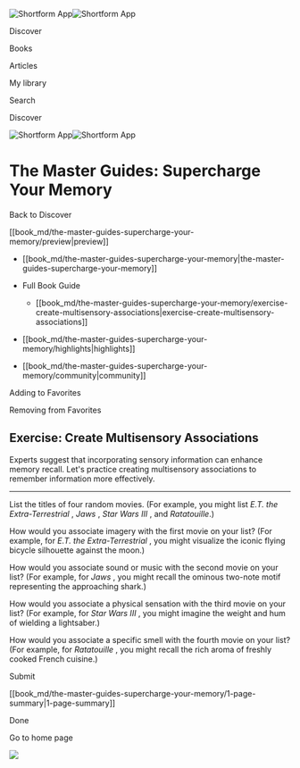 ![Shortform App](/img/logo.36a2399e.svg)![Shortform App](/img/logo-dark.70c1b072.svg)

Discover

Books

Articles

My library

Search

Discover

![Shortform App](/img/logo.36a2399e.svg)![Shortform App](/img/logo-dark.70c1b072.svg)

# The Master Guides: Supercharge Your Memory

Back to Discover

[[book_md/the-master-guides-supercharge-your-memory/preview|preview]]

  * [[book_md/the-master-guides-supercharge-your-memory|the-master-guides-supercharge-your-memory]]
  * Full Book Guide

    * [[book_md/the-master-guides-supercharge-your-memory/exercise-create-multisensory-associations|exercise-create-multisensory-associations]]
  * [[book_md/the-master-guides-supercharge-your-memory/highlights|highlights]]
  * [[book_md/the-master-guides-supercharge-your-memory/community|community]]



Adding to Favorites 

Removing from Favorites 

## Exercise: Create Multisensory Associations

Experts suggest that incorporating sensory information can enhance memory recall. Let's practice creating multisensory associations to remember information more effectively.

* * *

List the titles of four random movies. (For example, you might list _E.T. the Extra-Terrestrial_ , _Jaws_ , _Star Wars III_ , and _Ratatouille_.)

How would you associate imagery with the first movie on your list? (For example, for _E.T. the Extra-Terrestrial_ , you might visualize the iconic flying bicycle silhouette against the moon.)

How would you associate sound or music with the second movie on your list? (For example, for _Jaws_ , you might recall the ominous two-note motif representing the approaching shark.)

How would you associate a physical sensation with the third movie on your list? (For example, for _Star Wars III_ , you might imagine the weight and hum of wielding a lightsaber.)

How would you associate a specific smell with the fourth movie on your list? (For example, for _Ratatouille_ , you might recall the rich aroma of freshly cooked French cuisine.)

Submit 

[[book_md/the-master-guides-supercharge-your-memory/1-page-summary|1-page-summary]]

Done

Go to home page 

![](https://bat.bing.com/action/0?ti=56018282&Ver=2&mid=d6bb94a5-965c-476d-af82-f7e5c6c9cfdf&sid=1711133063fa11eebdec89a8b8ae3bbc&vid=171147a063fa11eea7440fcfeb230d96&vids=0&msclkid=N&pi=0&lg=en-US&sw=800&sh=600&sc=24&nwd=1&tl=Shortform%20%7C%20Book&p=https%3A%2F%2Fwww.shortform.com%2Fapp%2Fbook%2Fthe-master-guides-supercharge-your-memory%2Fexercise-create-multisensory-associations&r=&lt=368&evt=pageLoad&sv=1&rn=746558)
